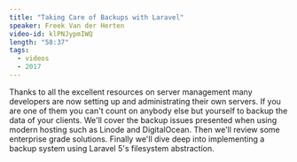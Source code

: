 ```yaml
---
title: "Taking Care of Backups with Laravel"
speaker: Freek Van der Herten
video-id: klPNJypmIWQ
length: "58:37"
tags:
  - videos
  - 2017
---
```


Thanks to all the excellent resources on server management many developers are now setting up and administrating their own servers. If you are one of them you can't count on anybody else but yourself to backup the data of your clients. We'll cover the backup issues presented when using modern hosting such as Linode and DigitalOcean. Then we'll review some enterprise grade solutions. Finally we'll dive deep into implementing a backup system using Laravel 5's filesystem abstraction.
